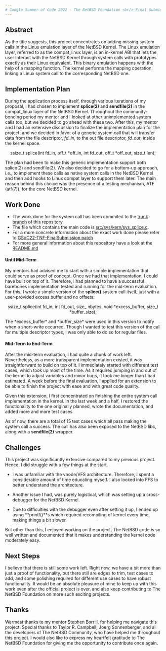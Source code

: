 ```yaml
---
# Google Summer of Code 2022 - The NetBSD Foundation <br/> Final Submissions: Emulating missing linux syscalls
---
```


## Abstract

As the title suggests, this project concentrates on adding missing system calls
in the Linux emulation layer of the NetBSD Kernel. The Linux emulation layer, 
referred to as the compat_linux layer, is an in-kernel ABI that lets the user
interact with the NetBSD Kernel through system calls with prototypes exactly as
their Linux equivalent. This binary emulation happens with the help of a mapping
function. The kernel performs the mapping operation, linking a Linux system call
to the corresponding NetBSD one.

## Implementation Plan

During the application process itself, through various iterations of my
proposal, I had chosen to implement **splice(2)** and **sendfile(2)**
in the compat_linux layer of the NetBSD Kernel. Throughout the
community-bonding period my mentor and I looked at other
unimplemented system calls too, but we decided to go ahead with these two.
After this, my mentor and I had an extensive discussion to finalize the
implementation plan for the project, and we decided in favor of a generic
system call that will transfer data from the file descriptor, *fd_in*,
to the out file descriptor, *fd_out*, inside the kernel space.  
<p align="center">
ssize_t splice(int fd_in, off_t *off_in, int fd_out, off_t *off_out,
size_t len);  
</p>
The plan had been to make this generic implementation support both
splice(2) and sendfile(2). We also decided to go for a bottom-up
approach, i.e., to implement these calls as native system calls in the
NetBSD Kernel and then add hooks to Linux compat layer to support them
later. The main reason behind this choice was the presence of a testing
mechanism, ATF (atf(7)), for the core NetBSD kernel.

## Work Done

-	The work done for the system call has been commited to the [trunk branch](https://github.com/cosmologistPiyush/emul-linux-syscalls/tree/trunk) of this repository.
-	The file which contains the main code is [src/sys/kern/sys_splice.c](https://github.com/cosmologistPiyush/emul-linux-syscalls/blob/trunk/sys/kern/sys_splice.c).
-	For a more concrete information about the exact work done please refer to
[GSoC22-TNF-FinalSubmission.patch](https://github.com/cosmologistPiyush/emul-linux-syscalls/blob/trunk/GSoC22-TNF-FinalSubmission.patch)
-	For more general information about this repository have a look at the [README.md](https://github.com/cosmologistPiyush/emul-linux-syscalls/blob/trunk/README.md)

#### Until Mid-Term

My mentors had advised me to start with a simple implementation that could serve
as proof of concept. Once we had that implementation, I could have built on
top of it. Therefore, I had planned to have a successful barebones
implementation tested and running for the mid-term evaluation. For this, I wrote
a simple version of the **splice()** system call itself, just with a
user-provided excess buffer and no offsets:  
<p align="center">
ssize_t splice(int fd_in, int fd_out, size_ nbytes, void *excess_buffer,
size_t *buffer_size);  
</p>
The *excess_buffer* and *buffer_size* were used in this version to notify when a
short-write occurred. Though I wanted to test this version of the call for
multiple descriptor types, I was only able to do so for regular files.

#### Mid-Term to End-Term

After the mid-term evaluation, I had quite a chunk of work left.
Nevertheless, as a more transparent implementation existed, it was
straightforward to build on top of it. I immediately started with different test
cases, which took up most of the time. As it required jumping in and out of the
kernel to adjust variables and minor bugs, it took me longer than I had
estimated. A week before the final evaluation, I applied for an extension to be
able to finish the project with ease and with great code quality.  

Given this extension, I first concentrated on finishing the entire
system call implementation in the kernel. In the last week and a half, I
restored the functionality to the one originally planned, wrote the
documentation, and added more and more test cases.

As of now, there are a total of 15 test cases which all pass making the system
call a success. The call has also been exposed to the NetBSD libc, along with a
**sendfile(2)** wrapper.

## Challenges

This project was significantly extensive compared to my previous project. Hence,
I did struggle with a few things at the start.

-   I was unfamiliar with the vnode/VFS architecture. Therefore, I spent
    a considerable amount of time educating myself. I also looked into
    FFS to better understand the architecture.

-   Another issue I had, was purely logistical, which was setting up a
    cross-debugger for the NetBSD Kernel.

-	Due to difficulties with the debugger even after setting it up, I ended up
	using **printf()**s which required recompiling of kernel every time, making
	things a bit slower.

But other than this, I enjoyed working on the project. The NetBSD code is so
well written and documented that it makes understanding the kernel code
moderately easy.

## Next Steps

I believe that there is still some work left. Right now, we have a bit more than
just a proof of functionality, but there still are edges to trim, test cases to
add, and some polishing required for different use cases to have robust
functionality. It would be an absolute pleasure of mine to keep up with this
work even after the official project is over, and also keep contributing to The
NetBSD Foundation on more such exciting projects.

## Thanks

Warmest thanks to my mentor Stephen Borrill, for helping me navigate this
project. Special thanks to Taylor R. Campbell, Joerg Sonnenberger, and all the
developers of The NetBSD Community, who have helped me throughout this project.
I would also like to express my heartfelt gratitude to The NetBSD Foundation for
giving me the opportunity to contribute once again.
